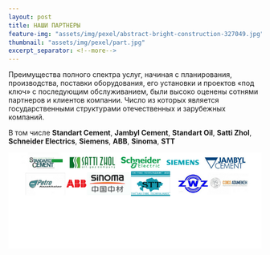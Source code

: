 ```yaml
---
layout: post
title: НАШИ ПАРТНЕРЫ 
feature-img: "assets/img/pexel/abstract-bright-construction-327049.jpg"
thumbnail: "assets/img/pexel/part.jpg"
excerpt_separator: <!--more-->
---
```


Преимущества полного спектра услуг, начиная с планирования, производства, поставки оборудования, его установки и проектов «под ключ» с последующим обслуживанием, были высоко оценены сотнями партнеров и клиентов компании.
Число из которых является государственными структурами
отечественных и зарубежных компаний.

В том числе **Standart Cement**, **Jambyl Cement**, **Standart Oil**, **Satti Zhol**, **Schneider Electrics**, **Siemens**, **ABB**, **Sinoma**, **STT**


<img src="/assets/img/pexel/part.jpg"  alt="photo">
